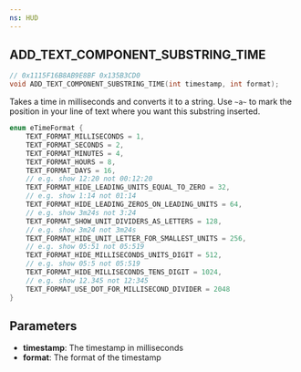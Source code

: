 ```yaml
---
ns: HUD
---
```

## ADD_TEXT_COMPONENT_SUBSTRING_TIME

```c
// 0x1115F16B8AB9E8BF 0x135B3CD0
void ADD_TEXT_COMPONENT_SUBSTRING_TIME(int timestamp, int format);
```

Takes a time in milliseconds and converts it to a string. Use `~a~` to mark the position in your line of text where you want this substring inserted.

```cpp
enum eTimeFormat {
    TEXT_FORMAT_MILLISECONDS = 1,
    TEXT_FORMAT_SECONDS = 2,
    TEXT_FORMAT_MINUTES = 4,
    TEXT_FORMAT_HOURS = 8,
    TEXT_FORMAT_DAYS = 16,
    // e.g. show 12:20 not 00:12:20
    TEXT_FORMAT_HIDE_LEADING_UNITS_EQUAL_TO_ZERO = 32,
    // e.g. show 1:14 not 01:14
    TEXT_FORMAT_HIDE_LEADING_ZEROS_ON_LEADING_UNITS = 64,
    // e.g. show 3m24s not 3:24
    TEXT_FORMAT_SHOW_UNIT_DIVIDERS_AS_LETTERS = 128,
    // e.g. show 3m24 not 3m24s
    TEXT_FORMAT_HIDE_UNIT_LETTER_FOR_SMALLEST_UNITS = 256,
    // e.g. show 05:51 not 05:519
    TEXT_FORMAT_HIDE_MILLISECONDS_UNITS_DIGIT = 512,
    // e.g. show 05:5 not 05:519
    TEXT_FORMAT_HIDE_MILLISECONDS_TENS_DIGIT = 1024,
    // e.g. show 12.345 not 12:345
    TEXT_FORMAT_USE_DOT_FOR_MILLISECOND_DIVIDER = 2048
}
```

## Parameters
* **timestamp**: The timestamp in milliseconds
* **format**: The format of the timestamp


